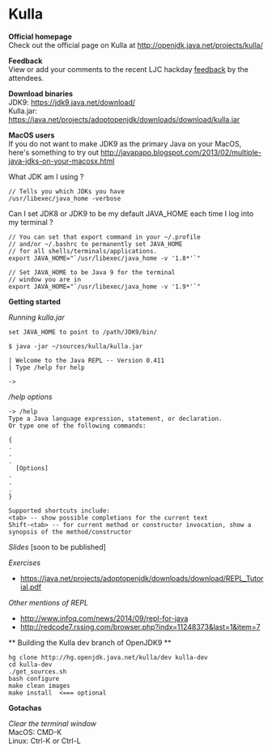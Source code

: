 # Kulla

**Official homepage** <br/>
Check out the official page on Kulla at 
http://openjdk.java.net/projects/kulla/

**Feedback**  
View or add your comments to the recent LJC hackday [feedback](https://docs.google.com/document/d/1b236MW-cliUrmSWyVkBBs460Inh5lLcLvRsOmGThzlg/edit?usp=sharing) by the attendees.

**Download binaries**  
JDK9: https://jdk9.java.net/download/<br/>
Kulla.jar: https://java.net/projects/adoptopenjdk/downloads/download/kulla.jar


**MacOS users**<br/>
If you do not want to make JDK9 as the primary Java on your MacOS, here's something to try out http://javapapo.blogspot.com/2013/02/multiple-java-jdks-on-your-macosx.html

What JDK am I using ?
```
// Tells you which JDKs you have
/usr/libexec/java_home -verbose
```

Can I set JDK8 or JDK9 to be my default JAVA_HOME each time I log into my terminal ?

```
// You can set that export command in your ~/.profile
// and/or ~/.bashrc to permanently set JAVA_HOME
// for all shells/terminals/applications.
export JAVA_HOME="`/usr/libexec/java_home -v '1.8*'`"

// Set JAVA_HOME to be Java 9 for the terminal
// window you are in
export JAVA_HOME="`/usr/libexec/java_home -v '1.9*'`"
```

**Getting started**

*Running kulla.jar*

```
set JAVA_HOME to point to /path/JDK9/bin/
```
```
$ java -jar ~/sources/kulla/kulla.jar
```

```
| Welcome to the Java REPL -- Version 0.411
| Type /help for help

->
```

*/help options*

```
-> /help
Type a Java language expression, statement, or declaration.
Or type one of the following commands:

{
. 
.
. 
  [Options]
. 
.
. 
}

Supported shortcuts include:
<tab> -- show possible completions for the current text
Shift-<tab> -- for current method or constructor invocation, show a synopsis of the method/constructor
```

*Slides*
[soon to be published]

*Exercises*<br/>
- https://java.net/projects/adoptopenjdk/downloads/download/REPL_Tutorial.pdf

*Other mentions of REPL*  
- http://www.infoq.com/news/2014/09/repl-for-java
- http://redcode7.rssing.com/browser.php?indx=11248373&last=1&item=7

** Building the Kulla dev branch of OpenJDK9 **

```
hg clone http://hg.openjdk.java.net/kulla/dev kulla-dev
cd kulla-dev
./get_sources.sh
bash configure
make clean images
make install  <=== optional
```

**Gotachas**  

*Clear the terminal window*  
 MacOS: CMD-K <br/>
 Linux: Ctrl-K or Ctrl-L